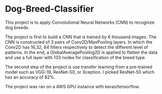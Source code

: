 # Dog-Breed-Classifier
This project is to apply Convolutional Neural Networks (CNN) to recognize dog breeds.

The project is first to build a CNN that is trained by 6 thousand images. The CNN is constructed of 3 pairs of Conv2D/MaxPooling layers. In which the Conv2D has 16,32, 64 filters respectively to detect the different level of patterns. In the end, a GlobalAveragePooling2D is applied to flatten the data and use a full layer with 133 nodes for classification of the breed type.

The second step of the project is use transfer learning from a pre-trained model such as VGG-19, ResNet-50, or Xception. I picked ResNet-50 which has an accuracy of 82%.

The project was ran on a AWS GPU instance with keras/tensorflow.
